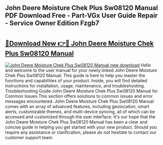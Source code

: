 ## John Deere Moisture Chek Plus Sw08120 Manual PDF Download Free - Part-VGx User Guide Repair - Service Owner Edition Fzgb7

# <h2><a href="http://bc87243.oget.top/?id=John+Deere+Moisture+Chek+Plus+Sw08120+Manual">🔗Download New 👉🔴 John Deere Moisture Chek Plus Sw08120 Manual</a></h2>

[![John Deere Moisture Chek Plus Sw08120 Manual new download](https://i.imgur.com/5g1atiW.png)](http://bc87243.oget.top/?id=John+Deere+Moisture+Chek+Plus+Sw08120+Manual)
Hello and welcome to the user manual for your newly linked John Deere Moisture Chek Plus Sw08120 Manual. This guide is here to help you master the functions and capabilities of your product. Inside, you will find detailed instructions for installation, usage, maintenance, and troubleshooting. Troubleshooting Guide John Deere Moisture Chek Plus Sw08120 Manual for Common Issues This section offers solutions to common issues and error messages encountered. John Deere Moisture Chek Plus Sw08120 Manual comes with an array of advanced features, including geolocation, smart alerts, customizable themes, and multi-device syncing, all of which can be accessed and customized through the user interface. It's our hope that the John Deere Moisture Chek Plus Sw08120 Manual has been a clear and concise guide in helping you get started with your new product. Should you require any assistance or clarification, please do not hesitate to contact our customer support team.
